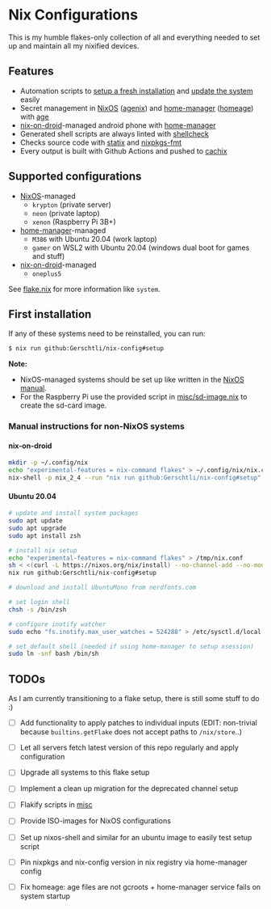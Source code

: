 # Nix Configurations

This is my humble flakes-only collection of all and everything needed to set up and maintain all my nixified devices.

## Features

* Automation scripts to [setup a fresh installation](files/apps/setup.sh) and
  [update the system](home/misc/util-bins/system-update.sh) easily
* Secret management in [NixOS][nixos] ([agenix][agenix]) and [home-manager][home-manager] ([homeage][homeage]) with
  [age][age]
* [nix-on-droid][nix-on-droid]-managed android phone with [home-manager][home-manager]
* Generated shell scripts are always linted with [shellcheck][shellcheck]
* Checks source code with [statix][statix] and [nixpkgs-fmt][nixpkgs-fmt]
* Every output is built with Github Actions and pushed to [cachix][cachix]

## Supported configurations

* [NixOS][nixos]-managed
  * `krypton` (private server)
  * `neon` (private laptop)
  * `xenon` (Raspberry Pi 3B+)
* [home-manager][home-manager]-managed
  * `M386` with Ubuntu 20.04 (work laptop)
  * `gamer` on WSL2 with Ubuntu 20.04 (windows dual boot for games and stuff)
* [nix-on-droid][nix-on-droid]-managed
  * `oneplus5`

See [flake.nix](flake.nix) for more information like `system`.

## First installation

If any of these systems need to be reinstalled, you can run:

```sh
$ nix run github:Gerschtli/nix-config#setup
```

**Note:**
* NixOS-managed systems should be set up like written in the [NixOS manual][nixos-manual].
* For the Raspberry Pi use the provided script in [misc/sd-image.nix](misc/sd-image.nix) to create the sd-card image.

### Manual instructions for non-NixOS systems

#### nix-on-droid

```sh
mkdir -p ~/.config/nix
echo "experimental-features = nix-command flakes" > ~/.config/nix/nix.conf
nix-shell -p nix_2_4 --run "nix run github:Gerschtli/nix-config#setup"
```

#### Ubuntu 20.04

```sh
# update and install system packages
sudo apt update
sudo apt upgrade
sudo apt install zsh

# install nix setup
echo "experimental-features = nix-command flakes" > /tmp/nix.conf
sh < <(curl -L https://nixos.org/nix/install) --no-channel-add --no-modify-profile --nix-extra-conf-file /tmp/nix.conf
nix run github:Gerschtli/nix-config#setup

# download and install UbuntuMono from nerdfonts.com

# set login shell
chsh -s /bin/zsh

# configure inotify watcher
sudo echo "fs.inotify.max_user_watches = 524288" > /etc/sysctl.d/local.conf

# set default shell (needed if using home-manager to setup xsession)
sudo ln -snf bash /bin/sh
```

## TODOs

As I am currently transitioning to a flake setup, there is still some stuff to do :)

* [ ] Add functionality to apply patches to individual inputs (EDIT: non-trivial because `builtins.getFlake` does not
  accept paths to `/nix/store`..)
* [ ] Let all servers fetch latest version of this repo regularly and apply configuration
* [ ] Upgrade all systems to this flake setup
* [ ] Implement a clean up migration for the deprecated channel setup
* [ ] Flakify scripts in [misc](misc)
* [ ] Provide ISO-images for NixOS configurations
* [ ] Set up nixos-shell and similar for an ubuntu image to easily test setup script
* [ ] Pin nixpkgs and nix-config version in nix registry via home-manager config
* [ ] Fix homeage: age files are not gcroots + home-manager service fails on system startup


[age]: https://age-encryption.org/
[agenix]: https://github.com/ryantm/agenix
[cachix]: https://www.cachix.org/
[cachix-gerschtli]: https://app.cachix.org/cache/gerschtli
[home-manager]: https://github.com/nix-community/home-manager
[homeage]: https://github.com/jordanisaacs/homeage
[nix-on-droid]: https://github.com/t184256/nix-on-droid
[nixos-manual]: https://nixos.org/manual/nixos/stable/index.html#sec-installation
[nixos]: https://nixos.org/
[nixpkgs-fmt]: https://github.com/nix-community/nixpkgs-fmt
[shellcheck]: https://github.com/koalaman/shellcheck
[statix]: https://github.com/nerdypepper/statix

<!-- vim: set sw=2: -->
